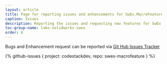 ```yaml
---
layout: article
title: Page for reporting issues and enhancements for SwEx.MacroFeature framework
caption: Issues
description: Reporting the issues and requesting new features for SwEx.MacroFeature framework for managing macro features in SOLIDWORKS add-ins
toc-group-name: labs-solidworks-swex
order: 6
---
```

Bugs and Enhancement request can be reported via [Git Hub Issues Tracker](https://github.com/codestackdev/swex-macrofeature/issues)

{% github-issues { project: codestackdev, repo: swex-macrofeature } %}